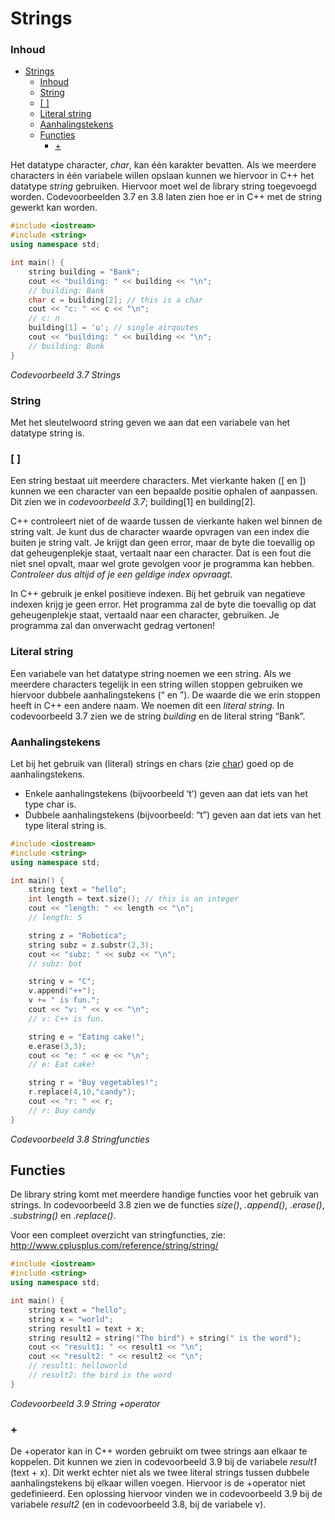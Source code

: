 # Strings [](title-id) <!-- omit in toc -->

### Inhoud[](toc-id) <!-- omit in toc -->
- [Strings ](#strings-)
    - [Inhoud](#inhoud)
    - [String](#string)
    - [\[ \]](#-)
    - [Literal string](#literal-string)
    - [Aanhalingstekens](#aanhalingstekens)
  - [Functies](#functies)
    - [+](#)


Het datatype character, *char*, kan één karakter bevatten. Als we
meerdere characters in één variabele willen opslaan kunnen we hiervoor in C++ het
datatype *string* gebruiken. 
Hiervoor moet wel de library string toegevoegd worden.
Codevoorbeelden 3.7 en 3.8 laten zien hoe er in C++ met de string gewerkt kan worden.

```cpp
#include <iostream>
#include <string>
using namespace std;

int main() {
    string building = "Bank";
    cout << "building: " << building << "\n";
    // building: Bank
    char c = building[2]; // this is a char
    cout << "c: " << c << "\n";
    // c: n
    building[1] = 'u'; // single airqoutes
    cout << "building: " << building << "\n";
    // building: Bunk
}
```
*Codevoorbeeld 3.7 Strings*

### String
Met het sleutelwoord string geven we aan dat een variabele van het datatype string is.

### [ ]
Een string bestaat uit meerdere characters. Met vierkante haken ([ en ]) kunnen we een
character van een bepaalde positie ophalen of aanpassen. Dit zien we in *codevoorbeeld
3.7*; building[1] en building[2].

C++ controleert niet of de waarde tussen de vierkante haken wel binnen de string
valt. Je kunt dus de character waarde opvragen van een index die buiten je string valt.
Je krijgt dan geen error, maar de byte die toevallig op dat geheugenplekje staat, vertaalt
naar een character. Dat is een fout die niet snel opvalt, maar wel grote gevolgen voor
je programma kan hebben. 
*Controleer dus altijd of je een geldige index opvraagt.*

In C++ gebruik je enkel positieve indexen. Bij het gebruik van negatieve indexen
krijg je geen error. Het programma zal de byte die toevallig op dat geheugenplekje
staat, vertaald naar een character, gebruiken. Je programma zal dan onverwacht gedrag vertonen!

### Literal string
Een variabele van het datatype string noemen we een string. Als we meerdere
characters tegelijk in een string willen stoppen gebruiken we hiervoor dubbele aanhalingstekens
(“ en ”). De waarde die we erin stoppen heeft in C++ een andere naam.
We noemen dit een *literal string*. 
In codevoorbeeld 3.7 zien we de
string *building* en de literal string “Bank”.

### Aanhalingstekens
Let bij het gebruik van (literal) strings en chars (zie [char](../data-types/char/README.md)) goed op de aanhalingstekens.
- Enkele aanhalingstekens (bijvoorbeeld ‘t’) geven aan dat iets van het type char is. 
- Dubbele aanhalingstekens (bijvoorbeeld: “t”) geven aan dat iets van het type literal
string is.


```cpp
#include <iostream>
#include <string>
using namespace std;

int main() {
    string text = "hello";
    int length = text.size(); // this is an integer
    cout << "length: " << length << "\n";
    // length: 5

    string z = "Robotica";
    string subz = z.substr(2,3);
    cout << "subz: " << subz << "\n";
    // subz: bot

    string v = "C";
    v.append("++");
    v += " is fun.";
    cout << "v: " << v << "\n";
    // v: C++ is fun.

    string e = "Eating cake!";
    e.erase(3,3);
    cout << "e: " << e << "\n";
    // e: Eat cake!

    string r = "Buy vegetables!";
    r.replace(4,10,"candy");
    cout << "r: " << r;
    // r: Buy candy
}
```
*Codevoorbeeld 3.8 Stringfuncties*

## Functies
De library string komt met meerdere handige functies voor het gebruik van strings.
In codevoorbeeld 3.8 zien we de functies *size()*, *.append()*, *.erase()*, *.substring()*
en *.replace()*. 

Voor een compleet overzicht van stringfuncties, zie: http://www.cplusplus.com/reference/string/string/


```cpp
#include <iostream>
#include <string>
using namespace std;

int main() {
    string text = "hello";
    string x = "world";
    string result1 = text + x;
    string result2 = string("The bird") + string(" is the word");
    cout << "result1: " << result1 << "\n";
    cout << "result2: " << result2 << "\n";
    // result1: helloworld
    // result2: the bird is the word
}
```
*Codevoorbeeld 3.9 String +operator*

### +
De +operator kan in C++ worden gebruikt om twee strings aan elkaar te koppelen. Dit kunnen we zien in codevoorbeeld 3.9 bij de variabele *result1* (text + x). 
Dit werkt echter niet als we twee literal strings tussen dubbele aanhalingstekens bij elkaar willen
voegen. Hiervoor is de +operator niet gedefinieerd. Een oplossing hiervoor vinden we
in codevoorbeeld 3.9 bij de variabele *result2* (en in codevoorbeeld 3.8, bij de variabele v).